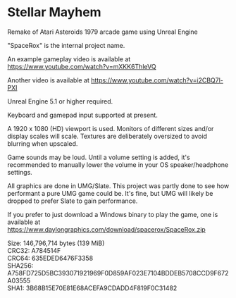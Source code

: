 # Stellar Mayhem
Remake of Atari Asteroids 1979 arcade game using Unreal Engine

"SpaceRox" is the internal project name.

An example gameplay video is available at https://www.youtube.com/watch?v=mXKK6ThleVQ

Another video is available at https://www.youtube.com/watch?v=i2CBQ7l-PXI

Unreal Engine 5.1 or higher required.

Keyboard and gamepad input supported at present.

A 1920 x 1080 (HD) viewport is used. Monitors of different sizes and/or display scales will scale. Textures are deliberately oversized to avoid blurring when upscaled.

Game sounds may be loud. Until a volume setting is added, it's recommended to manually lower the volume in your OS speaker/headphone settings.

All graphics are done in UMG/Slate. This project was partly done to see how performant a pure UMG game could be. It's fine, but UMG will likely be dropped to prefer Slate to gain performance.

If you prefer to just download a Windows binary to play the game, one is available at https://www.daylongraphics.com/download/spacerox/SpaceRox.zip

Size: 146,796,714 bytes (139 MiB)  
CRC32: A784514F  
CRC64: 635EDED6476F3358  
SHA256: A758FD725D5BC393071921969F0D859AF023E7104BDDEB5708CCD9F672A03555  
SHA1: 3B68B15E70E81E68ACEFA9CDADD4F819F0C31482
